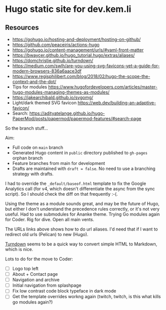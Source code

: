 # Hugo static site for dev.kem.li

## Resources

* <https://gohugo.io/hosting-and-deployment/hosting-on-github/>
* <https://github.com/peaceiris/actions-hugo>
* <https://gohugo.io/content-management/urls/#yaml-front-matter>
* <https://bwaycer.github.io/hugo_tutorial.hugo/extras/aliases/>
* <https://domchristie.github.io/turndown/>
* <https://medium.com/swlh/are-you-using-svg-favicons-yet-a-guide-for-modern-browsers-836a6aace3df>
* <https://www.regisphilibert.com/blog/2018/02/hugo-the-scope-the-context-and-the-dot/>
* Tips for modules <https://www.hugofordevelopers.com/articles/master-hugo-modules-managing-themes-as-modules/>
* https://jakearchibald.github.io/svgomg/
* Light/dark themed SVG favicon <https://web.dev/building-an-adaptive-favicon/>
* Search: <https://adityatelange.github.io/hugo-PaperMod/posts/papermod/papermod-features/#search-page>

So the branch stuff...

Aim:

* Full code on `main` branch
* Generated Hugo content in `public` directory published to `gh-pages` orphan branch
* Feature branches from main for development
* Drafts are maintained with `draft = false`. No need to use a branching strategy with drafts. 

I had to override the `_default/baseof.html` template to fix the Google Analytics call (for v4, which doesn't differentiate the async from the sync script). So I should check the diff on that frequently :-(.

Using the theme as a module sounds great, and may be the future of Hugo, but either I don't understand the precedence rules correctly, or it's not very useful. Had to use submodules for Ananke theme. Trying Go modules again for Coder. Rig for dive. Open all main vents.  

The URLs links above shows how to do url aliases. I'd need that if I want to redirect old urls (Pelican) to new (Hugo).

[Turndown](https://domchristie.github.io/turndown/) seems to be a quick way to convert simple HTML to Markdown, which is nice.

Lots to do for the move to Coder:

- [ ] Logo top left
- [ ] About + Contact page
- [ ] Navigation and archive
- [ ] Initial navigation from splashpage
- [ ] Fix low contrast code block typeface in dark mode
- [ ] Get the template overrides workng again (twitch, twitch, is this what kills go modules again?)
